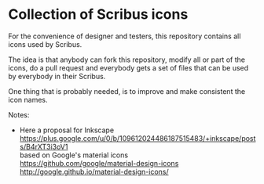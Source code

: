 # Collection of Scribus icons

For the convenience of designer and testers, this repository contains all icons used by Scribus.

The idea is that anybody can fork this repository, modify all or part of the icons, do a pull request and everybody gets a set of files that can be used by everybody in their Scribus.

One thing that is probably needed, is to improve and make consistent the icon names.

Notes:

- Here a proposal for Inkscape  
  <https://plus.google.com/u/0/b/109612024486187515483/+inkscape/posts/B4rXT3i3oV1>  
  based on Google's material icons  
  https://github.com/google/material-design-icons  
  http://google.github.io/material-design-icons/
